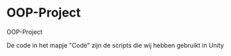 # OOP-Project
OOP-Project

De code in het mapje "Code" zijn de scripts die wij hebben gebruikt in Unity
